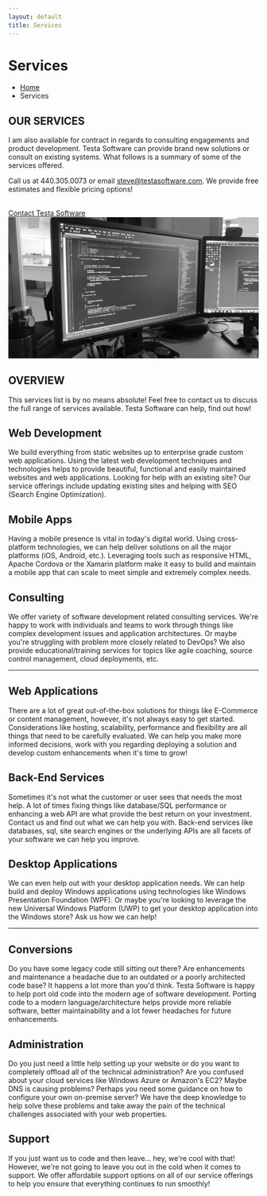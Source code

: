 ```yaml
---
layout: default
title: Services
---
```


<div class="breadcrumbs">
    <div class="container">
        <h1 class="pull-left">Services</h1>
        <ul class="pull-right breadcrumb">
            <li><a href="/">Home</a></li>
            <li class="active">Services</li>
        </ul>
    </div>
</div>

<div class="container content">
	<div class="row">
		<div class="col-md-6">
			<h2 class="title-v2">OUR SERVICES</h2>
			<p>I am also available for contract in regards to consulting engagements and product development. Testa Software can provide brand new solutions or consult on existing systems. What follows is a summary of some of the services offered.</p>
			<p>Call us at 440.305.0073 or email <a href="mailto:steve@testasoftware.com">steve@testasoftware.com</a>. We provide free estimates and flexible pricing options!</p><br />
			<a href="mailto:steve@testasoftware.com" class="btn-u">Contact Testa Software</a><br />
		</div>
		<div class="col-md-6">
			<img class="img-responsive" src="/assets/images/monitor_bw_800x450.jpg" alt="" />
		</div>
	</div>
</div>

<div class="container content-sm">
	<div class="text-center margin-bottom-50">
		<h2 class="title-v2 title-center">OVERVIEW</h2>
		<p class="space-lg-hor">This services list is by no means absolute! Feel free to contact us to discuss the full range of services available. Testa Software can help, find out how!</p>
	</div>
	<div class="row content-boxes-v4 content-boxes-v4-sm margin-bottom-30">
		<div class="col-md-4 md-margin-bottom-40">
			<i class="pull-left icon-directions"></i>
			<div class="content-boxes-in-v4">
				<h2>Web Development</h2>
				<p>We build everything from static websites up to enterprise grade custom web applications. Using the latest web development techniques and technologies helps to provide beautiful, functional and easily maintained websites and web applications. Looking for help with an existing site? Our service offerings include updating existing sites and helping with SEO (Search Engine Optimization).</p>
				<!--<a href="#">Learn More</a>-->
			</div>
		</div>
		<div class="col-md-4">
			<i class="pull-left icon-chemistry"></i>
			<div class="content-boxes-in-v4">
				<h2>Mobile Apps</h2>
				<p>Having a mobile presence is vital in today's digital world. Using cross-platform technologies, we can help deliver solutions on all the major platforms (iOS, Android, etc.). Leveraging tools such as responsive HTML, Apache Cordova or the Xamarin platform make it easy to build and maintain a mobile app that can scale to meet simple and extremely complex needs.</p>
				<!--<a href="#">Learn More</a>-->
			</div>
		</div>
		<div class="col-md-4 md-margin-bottom-40">
			<i class="pull-left icon-social-youtube margin-right-10"></i>
			<div class="content-boxes-in-v4">
				<h2>Consulting</h2>
				<p>We offer variety of software development related consulting services. We're happy to work with individuals and teams to work through things like complex development issues and application architectures. Or maybe you're struggling with problem more closely related to DevOps? We also provide educational/training services for topics like agile coaching, source control management, cloud deployments, etc.</p>
				<!--<a href="#">Learn More</a>-->
			</div>
		</div>
	</div>        
	<hr />
	<div class="row content-boxes-v4 content-boxes-v4-sm margin-bottom-30">
		<div class="col-md-4 md-margin-bottom-40">
			<i class="pull-left icon-handbag"></i>
			<div class="content-boxes-in-v4">
				<h2>Web Applications</h2>
				<p>There are a lot of great out-of-the-box solutions for things like E-Commerce or content management, however, it's not always easy to get started. Considerations like hosting, scalability, performance and flexibility are all things that need to be carefully evaluated. We can help you make more informed decisions, work with you regarding deploying a solution and develop custom enhancements when it's time to grow!</p>
				<!--<a href="#">Learn More</a>-->
			</div>
		</div>
		<div class="col-md-4 md-margin-bottom-40">
			<i class="pull-left icon-info margin-right-10"></i>
			<div class="content-boxes-in-v4">
				<h2>Back-End Services</h2>
				<p>Sometimes it's not what the customer or user sees that needs the most help. A lot of times fixing things like database/SQL performance or enhancing a web API are what provide the best return on your investment. Contact us and find out what we can help you with. Back-end services like databases, sql, site search engines or the underlying APIs are all facets of your software we can help you improve.</p>
				<!--<a href="#">Learn More</a>-->
			</div>
		</div>
		<div class="col-md-4">
			<i class="pull-left icon-fire margin-right-10"></i>
			<div class="content-boxes-in-v4">
				<h2>Desktop Applications</h2>
				<p>We can even help out with your desktop application needs. We can help build and deploy Windows applications using technologies like Windows Presentation Foundation (WPF). Or maybe you're looking to leverage the new Universal Windows Platform (UWP) to get your desktop application into the Windows store? Ask us how we can help!</p>
				<!--<a href="#">Learn More</a>-->
			</div>
		</div>
	</div>        
	<hr />
	<div class="row content-boxes-v4 content-boxes-v4-sm">
		<div class="col-md-4 md-margin-bottom-40">
			<i class="pull-left icon-layers"></i>
			<div class="content-boxes-in-v4">
				<h2>Conversions</h2>
				<p>Do you have some legacy code still sitting out there? Are enhancements and maintenance a headache due to an outdated or a poorly architected code base? It happens a lot more than you'd think. Testa Software is happy to help port old code into the modern age of software development. Porting code to a modern language/architecture helps provide more reliable software, better maintainability and a lot fewer headaches for future enhancements.</p>
				<!--<a href="#">Learn More</a>-->
			</div>
		</div>
		<div class="col-md-4 md-margin-bottom-40">
			<i class="pull-left icon-rocket"></i>
			<div class="content-boxes-in-v4">
				<h2>Administration</h2>
				<p> Do you just need a little help setting up your website or do you want to completely offload all of the technical administration? Are you confused about your cloud services like Windows Azure or Amazon's EC2? Maybe DNS is causing problems? Perhaps you need some guidance on how to configure your own on-premise server? We have the deep knowledge to help solve these problems and take away the pain of the technical challenges associated with your web properties.</p>
				<!--<a href="#">Learn More</a>-->
			</div>
		</div>
		<div class="col-md-4">
			<i class="pull-left icon-support"></i>
			<div class="content-boxes-in-v4">
				<h2>Support</h2>
				<p>If you just want us to code and then leave... hey, we're cool with that! However, we're not going to leave you out in the cold when it comes to support. We offer affordable support options on all of our service offerings to help you ensure that everything continues to run smoothly!</p>
				<!--<a href="#">Learn More</a>-->
			</div>
		</div>
	</div>        
</div>

